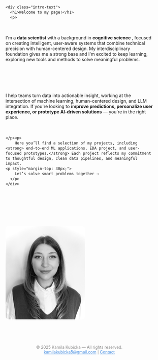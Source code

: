 




<!DOCTYPE html>
<html lang="en">
<head>
  <meta charset="UTF-8" />
  <meta name="viewport" content="width=device-width, initial-scale=1.0"/>
  <title>My Data Science Portfolio</title>
  <style>
    html {
      scroll-behavior: smooth;
    }

    body {
      font-family: Arial, sans-serif;
      margin: 0;
      padding: 0;
      line-height: 1.6;
      background-color: #f7f7f7;
      color: #333;
    }

    section {
      padding: 60px 20px;
      max-width: 800px;
      margin: 0 auto;
    }

    h1, h2 {
      color: #2c3e50;
    }

    .button {
      display: inline-block;
      padding: 10px 20px;
      background-color: #4a90e2;
      color: white;
      text-decoration: none;
      border-radius: 5px;
      font-weight: bold;
      margin-top: 20px;
    }

    .button:hover {
      background-color: #357abd;
    }

    ul {
      list-style: none;
      padding-left: 0;
    }

    ul li {
      margin-bottom: 10px;
    }

    a {
      color: #4a90e2;
    }

    a:hover {
      text-decoration: underline;
    }

    footer {
      text-align: center;
      padding: 20px;
      font-size: 0.9em;
      color: #888;
    }
  </style>
</head>

<body>

<!-- Home Section -->
<section id="home">
  <style>
    .intro {
      display: flex;
      align-items: flex-start;
      justify-content: space-between;
      gap: 20px;
      flex-wrap: wrap;
    }

    .intro-text {
      flex: 1;
      min-width: 250px;
    }

    .intro img {
      width: 250px;
      height: auto;
      border-radius: 10px;
      object-fit: cover;
      order: 2; /* To force image to appear after text visually */
      margin-top: 90px;
    }

    @media (max-width: 768px) {
      .intro {
        flex-direction: column;
        align-items: center;
      }

      .intro img {
        order: 0;
        width: 100%;
        max-width: 320px;
      }
    }
  </style>


  <div class="intro">
    <img src="zdj_cv.jpg" alt="Kamila Kubicka" />

    <div class="intro-text">
      <h1>Welcome to my page!</h1>
      <p>
  I'm a <strong> data scientist </strong> with a background in <strong> cognitive science </strong>, focused on creating intelligent, user-aware systems that combine technical precision with human-centered design. My interdisciplinary foundation gives me a strong base and I'm excited to keep learning, exploring new tools and methods to solve meaningful problems.
</p>
<p>
  I help teams turn data into actionable insight, working at the intersection of machine learning, human-centered design, and LLM integration. If you're looking to <strong>improve predictions, personalize user experience, or prototype AI-driven solutions</strong> — you're in the right place.
</p>

    </p><p>
        Here you’ll find a selection of my projects, including <strong> end-to-end ML applications, EDA project, and user-focused prototypes.</strong> Each project reflects my commitment to thoughtful design, clean data pipelines, and meaningful impact.
    <p style="margin-top: 30px;">
        Let’s solve smart problems together →
      </p>
    </div>
  </div>
</section>


<!-- Footer -->
<footer>
  © 2025 Kamila Kubicka — All rights reserved.<br />
  <a href="mailto:kamilakubicka5@gmail.com">kamilakubicka5@gmail.com</a> |
  <a href="contact.html">Contact</a>
</footer>

</body>
</html>

